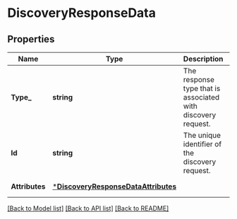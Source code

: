# DiscoveryResponseData

## Properties
Name | Type | Description | Notes
------------ | ------------- | ------------- | -------------
**Type_** | **string** | The response type that is associated with discovery request. | [default to null]
**Id** | **string** | The unique identifier of the discovery request. | [default to null]
**Attributes** | [***DiscoveryResponseDataAttributes**](discoveryResponse_data_attributes.md) |  | [default to null]

[[Back to Model list]](../README.md#documentation-for-models) [[Back to API list]](../README.md#documentation-for-api-endpoints) [[Back to README]](../README.md)

